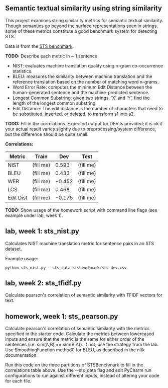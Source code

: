 Semantic textual similarity using string similarity
---------------------------------------------------

This project examines string similarity metrics for semantic textual similarity.
Though semantics go beyond the surface representations seen in strings, some of these
metrics constitute a good benchmark system for detecting STS.

Data is from the [STS benchmark](http://ixa2.si.ehu.es/stswiki/index.php/STSbenchmark).

**TODO:**
Describe each metric in ~ 1 sentence

- NIST: evaluates machine translation quality using n-gram co-occurrence statistics. 
- BLEU: measures the similarity between machine translation and the reference translation based on the number of matching word n-grams. 
- Word Error Rate: computes the minimum Edit Distance between the human-generated sentence and the machine-predicted sentence.
- Longest Common Substring: given two strings, ‘X’ and ‘Y’, find the length of the longest common substring.
- Edit Distance: The edit distance is the number of characters that need to be substituted, inserted, or deleted, to transform s1 into s2.

**TODO:** Fill in the correlations. Expected output for DEV is provided; it is ok if your actual result
varies slightly due to preprocessing/system difference, but the difference should be quite small.

**Correlations:**

Metric | Train | Dev | Test 
------ | ----- | --- | ----
NIST | (fill me) | 0.593 | (fill me)
BLEU | (fill me) | 0.433 | (fill me)
WER | (fill me) | -0.452| (fill me)
LCS | (fill me) | 0.468| (fill me)
Edit Dist | (fill me) | -0.175| (fill me)

**TODO:**
Show usage of the homework script with command line flags (see example under lab, week 1).


## lab, week 1: sts_nist.py

Calculates NIST machine translation metric for sentence pairs in an STS dataset.

Example usage:

`python sts_nist.py --sts_data stsbenchmark/sts-dev.csv`

## lab, week 2: sts_tfidf.py

Calculate pearson's correlation of semantic similarity with TFIDF vectors for text.

## homework, week 1: sts_pearson.py

Calculate pearson's correlation of semantic similarity with the metrics specified in the starter code.
Calculate the metrics between lowercased inputs and ensure that the metric is the same for either order of the 
sentences (i.e. sim(A,B) == sim(B,A)). If not, use the strategy from the lab.
Use SmoothingFunction method0 for BLEU, as described in the nltk documentation.

Run this code on the three partitions of STSBenchmark to fill in the correlations table above.
Use the --sts_data flag and edit PyCharm run configurations to run against different inputs,
 instead of altering your code for each file.
